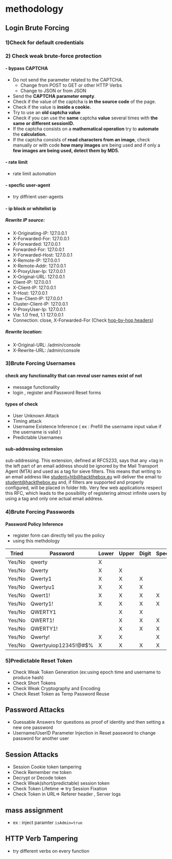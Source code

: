
# methodology 


## Login Brute Forcing

### 1)Check for default credentials

### 2) Check weak brute-force protection
#### - bypass CAPTCHA 
- Do not send the parameter related to the CAPTCHA.
    - Change from POST to GET or other HTTP Verbs
    - Change to JSON or from JSON
- Send the **CAPTCHA parameter empty**.
- Check if the value of the captcha is **in the source code** of the page.
- Check if the value is **inside a cookie.**
- Try to use an **old captcha value**
- Check if you can use the **same** captcha **value** several times with **the same or different sessionID.**
- If the captcha consists on a **mathematical operation** try to **automate** the **calculation.**
- If the captcha consists of **read characters from an image**, check manually or with code **how many images** are being used and if only a **few images are being used, detect them by MD5.** 

#### - rate limit
- rate limit automation 
#### - specfic user-agent
- try diffrient user-agents
#### - ip block or whitelist ip 
##### Rewrite IP source:
- X-Originating-IP: 127.0.0.1
- X-Forwarded-For: 127.0.0.1
- X-Forwarded: 127.0.0.1
- Forwarded-For: 127.0.0.1
- X-Forwarded-Host: 127.0.0.1
- X-Remote-IP: 127.0.0.1
- X-Remote-Addr: 127.0.0.1
- X-ProxyUser-Ip: 127.0.0.1
- X-Original-URL: 127.0.0.1
- Client-IP: 127.0.0.1
- X-Client-IP: 127.0.0.1
- X-Host: 127.0.0.1
- True-Client-IP: 127.0.0.1
- Cluster-Client-IP: 127.0.0.1
- X-ProxyUser-Ip: 127.0.0.1
- Via: 1.0 fred, 1.1 127.0.0.1
- Connection: close, X-Forwarded-For (Check [hop-by-hop headers](https://github.com/carlospolop/hacktricks/blob/master/pentesting-web/abusing-hop-by-hop-headers.md))
##### Rewrite location:
- X-Original-URL: /admin/console
- X-Rewrite-URL: /admin/console



### 3)Brute Forcing Usernames 
#### check any functionality that can reveal user names exist of not 
- message functionality
- login , register and Password Reset forms

#### types of check 
- User Unknown Attack
- Timing attack 
- Username Existence Inference ( ex : Prefill the username input value if the username is valid )
- Predictable Usernames

#### sub-addressing extension

sub-addressing. This extension, defined at RFC5233, says that any +tag in the left part of an email address should be ignored by the Mail Transport Agent (MTA) and used as a tag for sieve filters.
This means that writing to an email address like student+htb@hackthebox.eu will deliver the email to student@hackthebox.eu and, if filters are supported and properly configured, will be placed in folder htb. Very few web applications respect this RFC, which leads to the possibility of registering almost infinite users by using a tag and only one actual email address.


### 4)Brute Forcing Passwords
#### Password Policy Inference
- register form can directly tell you the policy
- using this methdology

| Tried     | Password                | Lower | Upper | Digit | Special | >=8chars | >=20chars |
|-----------|-------------------------|-------|-------|-------|---------|----------|-----------|
| Yes/No    | qwerty                  | X     |       |       |         |          |           |
| Yes/No    | Qwerty                  | X     | X     |       |         |          |           |
| Yes/No    | Qwerty1                 | X     | X     | X     |         |          |           |
| Yes/No    | Qwertyu1                | X     | X     | X     |         | X        |           |
| Yes/No    | Qwert1!                 | X     | X     | X     | X       |          |           |
| Yes/No    | Qwerty1!                | X     | X     | X     | X       | X        |           |
| Yes/No    | QWERTY1                 |       | X     | X     |         |          |           |
| Yes/No    | QWERT1!                 |       | X     | X     | X       |          |           |
| Yes/No    | QWERTY1!                |       | X     | X     | X       | X        |           |
| Yes/No    | Qwerty!                 | X     | X     |       | X       |          |           |
| Yes/No    | Qwertyuiop12345!@#$%    | X     | X     | X     | X       | X        | X         |


### 5)Predictable Reset Token
- Check Weak Token Generation (ex:using epoch time and username to produce hash)
- Check Short Tokens
- Check Weak Cryptography and Encoding 
- Check Reset Token as Temp Password Reuse


## Password Attacks
- Guessable Answers for questions as proof of identity and then setting a new one password
- Username/UserID Parameter Injection in Reset password to change password for another user 


## Session Attacks
- Session Cookie token tampering
- Check Remember me token
- Decrypt or Decode token
- Check Weak(short/predictable) session token
- Check Token Lifetime => try Session Fixation
- Check Token in URL=> Referer header , Server logs

## mass assignment
- ex : inject paramter `isAdmin=true`

## HTTP Verb Tampering
- try different verbs on every function 
